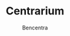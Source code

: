 ---
title: "Centrarium"
thumbnail: 'images/theme/thumbnail/centrarium.png'
github: https://github.com/bencentra/centrarium
demo: http://bencentra.com/centrarium/
author: Bencentra
ssg:
  - Jekyll
---